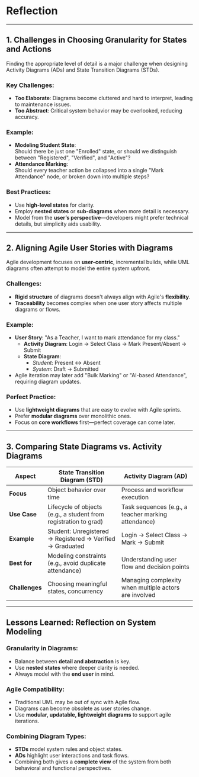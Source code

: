 # Reflection

---

## 1. Challenges in Choosing Granularity for States and Actions

Finding the appropriate level of detail is a major challenge when designing Activity Diagrams (ADs) and State Transition Diagrams (STDs).

### Key Challenges:
- **Too Elaborate**: Diagrams become cluttered and hard to interpret, leading to maintenance issues.
- **Too Abstract**: Critical system behavior may be overlooked, reducing accuracy.

### Example:
- **Modeling Student State**:  
  Should there be just one "Enrolled" state, or should we distinguish between "Registered", "Verified", and "Active"?
- **Attendance Marking**:  
  Should every teacher action be collapsed into a single "Mark Attendance" node, or broken down into multiple steps?

### Best Practices:
- Use **high-level states** for clarity.
- Employ **nested states** or **sub-diagrams** when more detail is necessary.
- Model from the **user’s perspective**—developers might prefer technical details, but simplicity aids usability.

---

## 2. Aligning Agile User Stories with Diagrams

Agile development focuses on **user-centric**, incremental builds, while UML diagrams often attempt to model the entire system upfront.

### Challenges:
- **Rigid structure** of diagrams doesn't always align with Agile's **flexibility**.
- **Traceability** becomes complex when one user story affects multiple diagrams or flows.

### Example:
- **User Story**: "As a Teacher, I want to mark attendance for my class."
  - **Activity Diagram**: Login → Select Class → Mark Present/Absent → Submit
  - **State Diagram**:  
    - *Student*: Present ↔ Absent  
    - *System*: Draft → Submitted
- Agile iteration may later add "Bulk Marking" or "AI-based Attendance", requiring diagram updates.

### Perfect Practice:
- Use **lightweight diagrams** that are easy to evolve with Agile sprints.
- Prefer **modular diagrams** over monolithic ones.
- Focus on **core workflows** first—perfect coverage can come later.

---

## 3. Comparing State Diagrams vs. Activity Diagrams

| **Aspect**       | **State Transition Diagram (STD)**                                | **Activity Diagram (AD)**                                  |
|------------------|--------------------------------------------------------------------|-------------------------------------------------------------|
| **Focus**        | Object behavior over time                                          | Process and workflow execution                              |
| **Use Case**     | Lifecycle of objects (e.g., a student from registration to grad)   | Task sequences (e.g., a teacher marking attendance)         |
| **Example**      | Student: Unregistered → Registered → Verified → Graduated         | Login → Select Class → Mark → Submit                        |
| **Best for**     | Modeling constraints (e.g., avoid duplicate attendance)            | Understanding user flow and decision points                 |
| **Challenges**   | Choosing meaningful states, concurrency                            | Managing complexity when multiple actors are involved       |

---

## Lessons Learned: Reflection on System Modeling

### Granularity in Diagrams:
- Balance between **detail and abstraction** is key.
- Use **nested states** where deeper clarity is needed.
- Always model with the **end user** in mind.

### Agile Compatibility:
- Traditional UML may be out of sync with Agile flow.
- Diagrams can become obsolete as user stories change.
- Use **modular, updatable, lightweight diagrams** to support agile iterations.

### Combining Diagram Types:
- **STDs** model system rules and object states.
- **ADs** highlight user interactions and task flows.
- Combining both gives a **complete view** of the system from both behavioral and functional perspectives.
